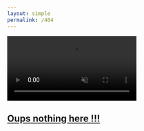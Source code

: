 ```yaml
---
layout: simple
permalink: /404
---
```


<div class="not-found">
    <a href="/">
        <video autoplay playsinline muted loop>
            <source src="/assets/videos/logo.mp4" type="video/mp4">
        </video>
        <h2>Oups nothing here !!!</h2>
    </a>
</div>
